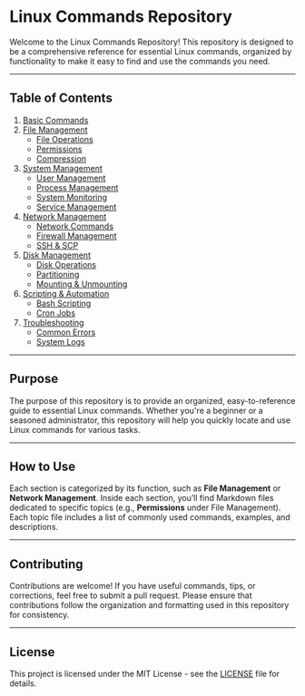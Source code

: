 # Linux Commands Repository

Welcome to the Linux Commands Repository! This repository is designed to be a comprehensive reference for essential Linux commands, organized by functionality to make it easy to find and use the commands you need.

---

## Table of Contents

1. [Basic Commands](./basic_commands.md)
2. [File Management](./file_management)
   - [File Operations](./file_management/file_operations.md)
   - [Permissions](./file_management/permissions.md)
   - [Compression](./file_management/compression.md)
3. [System Management](./system_management)
   - [User Management](./system_management/user_management.md)
   - [Process Management](./system_management/process_management.md)
   - [System Monitoring](./system_management/system_monitoring.md)
   - [Service Management](./system_management/service_management.md)
4. [Network Management](./network_management)
   - [Network Commands](./network_management/network_commands.md)
   - [Firewall Management](./network_management/firewall_management.md)
   - [SSH & SCP](./network_management/ssh_scp.md)
5. [Disk Management](./disk_management)
   - [Disk Operations](./disk_management/disk_operations.md)
   - [Partitioning](./disk_management/partitioning.md)
   - [Mounting & Unmounting](./disk_management/mounting_unmounting.md)
6. [Scripting & Automation](./scripting_automation)
   - [Bash Scripting](./scripting_automation/bash_scripting.md)
   - [Cron Jobs](./scripting_automation/cron_jobs.md)
7. [Troubleshooting](./troubleshooting)
   - [Common Errors](./troubleshooting/common_errors.md)
   - [System Logs](./troubleshooting/system_logs.md)

---

## Purpose

The purpose of this repository is to provide an organized, easy-to-reference guide to essential Linux commands. Whether you're a beginner or a seasoned administrator, this repository will help you quickly locate and use Linux commands for various tasks.

---

## How to Use

Each section is categorized by its function, such as **File Management** or **Network Management**. Inside each section, you’ll find Markdown files dedicated to specific topics (e.g., **Permissions** under File Management). Each topic file includes a list of commonly used commands, examples, and descriptions.

---

## Contributing

Contributions are welcome! If you have useful commands, tips, or corrections, feel free to submit a pull request. Please ensure that contributions follow the organization and formatting used in this repository for consistency.

---

## License

This project is licensed under the MIT License - see the [LICENSE](LICENSE) file for details.
